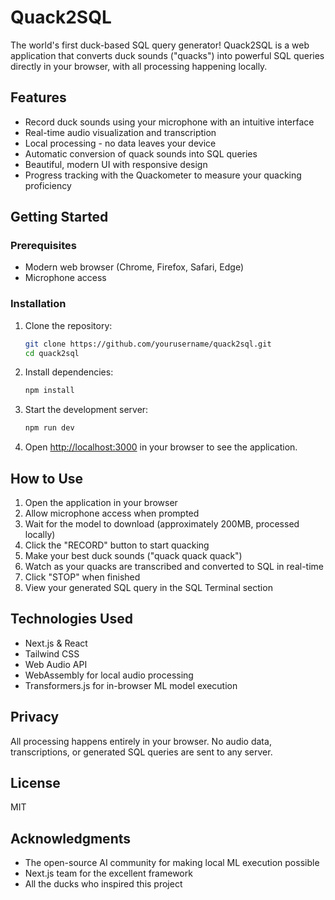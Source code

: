 # Quack2SQL

The world's first duck-based SQL query generator! Quack2SQL is a web application that converts duck sounds ("quacks") into powerful SQL queries directly in your browser, with all processing happening locally.

## Features

- Record duck sounds using your microphone with an intuitive interface
- Real-time audio visualization and transcription
- Local processing - no data leaves your device
- Automatic conversion of quack sounds into SQL queries
- Beautiful, modern UI with responsive design
- Progress tracking with the Quackometer to measure your quacking proficiency

## Getting Started

### Prerequisites

- Modern web browser (Chrome, Firefox, Safari, Edge)
- Microphone access

### Installation

1. Clone the repository:
   ```bash
   git clone https://github.com/yourusername/quack2sql.git
   cd quack2sql
   ```

2. Install dependencies:
   ```bash
   npm install
   ```

3. Start the development server:
   ```bash
   npm run dev
   ```

4. Open [http://localhost:3000](http://localhost:3000) in your browser to see the application.

## How to Use

1. Open the application in your browser
2. Allow microphone access when prompted
3. Wait for the model to download (approximately 200MB, processed locally)
4. Click the "RECORD" button to start quacking
5. Make your best duck sounds ("quack quack quack")
6. Watch as your quacks are transcribed and converted to SQL in real-time
7. Click "STOP" when finished
8. View your generated SQL query in the SQL Terminal section

## Technologies Used

- Next.js & React
- Tailwind CSS
- Web Audio API
- WebAssembly for local audio processing
- Transformers.js for in-browser ML model execution

## Privacy

All processing happens entirely in your browser. No audio data, transcriptions, or generated SQL queries are sent to any server.

## License

MIT

## Acknowledgments

- The open-source AI community for making local ML execution possible
- Next.js team for the excellent framework
- All the ducks who inspired this project
